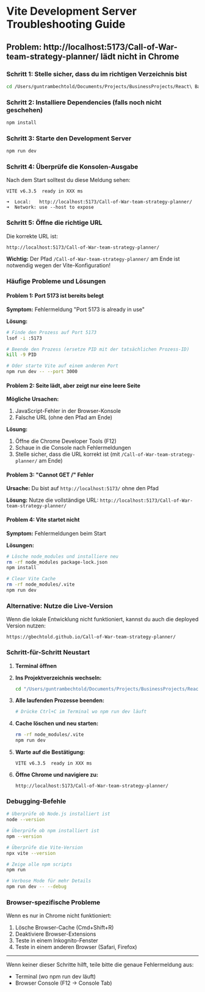 # Vite Development Server Troubleshooting Guide

## Problem: http://localhost:5173/Call-of-War-team-strategy-planner/ lädt nicht in Chrome

### Schritt 1: Stelle sicher, dass du im richtigen Verzeichnis bist

```bash
cd /Users/guntrambechtold/Documents/Projects/BusinessProjects/React\ Based\ Frontend\ Gantt\ Chart\ Planner/Call-of-War-team-strategy-planner
```

### Schritt 2: Installiere Dependencies (falls noch nicht geschehen)

```bash
npm install
```

### Schritt 3: Starte den Development Server

```bash
npm run dev
```

### Schritt 4: Überprüfe die Konsolen-Ausgabe

Nach dem Start solltest du diese Meldung sehen:
```
VITE v6.3.5  ready in XXX ms

➜  Local:   http://localhost:5173/Call-of-War-team-strategy-planner/
➜  Network: use --host to expose
```

### Schritt 5: Öffne die richtige URL

Die korrekte URL ist:
```
http://localhost:5173/Call-of-War-team-strategy-planner/
```

**Wichtig:** Der Pfad `/Call-of-War-team-strategy-planner/` am Ende ist notwendig wegen der Vite-Konfiguration!

### Häufige Probleme und Lösungen

#### Problem 1: Port 5173 ist bereits belegt
**Symptom:** Fehlermeldung "Port 5173 is already in use"

**Lösung:**
```bash
# Finde den Prozess auf Port 5173
lsof -i :5173

# Beende den Prozess (ersetze PID mit der tatsächlichen Prozess-ID)
kill -9 PID

# Oder starte Vite auf einem anderen Port
npm run dev -- --port 3000
```

#### Problem 2: Seite lädt, aber zeigt nur eine leere Seite
**Mögliche Ursachen:**
1. JavaScript-Fehler in der Browser-Konsole
2. Falsche URL (ohne den Pfad am Ende)

**Lösung:**
1. Öffne die Chrome Developer Tools (F12)
2. Schaue in die Console nach Fehlermeldungen
3. Stelle sicher, dass die URL korrekt ist (mit `/Call-of-War-team-strategy-planner/` am Ende)

#### Problem 3: "Cannot GET /" Fehler
**Ursache:** Du bist auf `http://localhost:5173/` ohne den Pfad

**Lösung:** Nutze die vollständige URL: `http://localhost:5173/Call-of-War-team-strategy-planner/`

#### Problem 4: Vite startet nicht
**Symptom:** Fehlermeldungen beim Start

**Lösungen:**
```bash
# Lösche node_modules und installiere neu
rm -rf node_modules package-lock.json
npm install

# Clear Vite Cache
rm -rf node_modules/.vite
npm run dev
```

### Alternative: Nutze die Live-Version

Wenn die lokale Entwicklung nicht funktioniert, kannst du auch die deployed Version nutzen:
```
https://gbechtold.github.io/Call-of-War-team-strategy-planner/
```

### Schritt-für-Schritt Neustart

1. **Terminal öffnen**
2. **Ins Projektverzeichnis wechseln:**
   ```bash
   cd "/Users/guntrambechtold/Documents/Projects/BusinessProjects/React Based Frontend Gantt Chart Planner/Call-of-War-team-strategy-planner"
   ```

3. **Alle laufenden Prozesse beenden:**
   ```bash
   # Drücke Ctrl+C im Terminal wo npm run dev läuft
   ```

4. **Cache löschen und neu starten:**
   ```bash
   rm -rf node_modules/.vite
   npm run dev
   ```

5. **Warte auf die Bestätigung:**
   ```
   VITE v6.3.5  ready in XXX ms
   ```

6. **Öffne Chrome und navigiere zu:**
   ```
   http://localhost:5173/Call-of-War-team-strategy-planner/
   ```

### Debugging-Befehle

```bash
# Überprüfe ob Node.js installiert ist
node --version

# Überprüfe ob npm installiert ist
npm --version

# Überprüfe die Vite-Version
npx vite --version

# Zeige alle npm scripts
npm run

# Verbose Mode für mehr Details
npm run dev -- --debug
```

### Browser-spezifische Probleme

Wenn es nur in Chrome nicht funktioniert:
1. Lösche Browser-Cache (Cmd+Shift+R)
2. Deaktiviere Browser-Extensions
3. Teste in einem Inkognito-Fenster
4. Teste in einem anderen Browser (Safari, Firefox)

---

Wenn keiner dieser Schritte hilft, teile bitte die genaue Fehlermeldung aus:
- Terminal (wo npm run dev läuft)
- Browser Console (F12 → Console Tab)